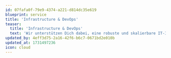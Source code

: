 ```yaml
---
id: 07fafa0f-79e9-4374-a221-d814dc35e619
blueprint: service
title: 'Infrastructure & DevOps'
teaser:
  title: 'Infrastructure & DevOps'
  text: 'Wir unterstützen Dich dabei, eine robuste und skalierbare IT-Infrastruktur zu schaffen und DevOps-Prozesse zu implementieren, die eine schnelle und zuverlässige Software-Bereitstellung ermöglichen.'
updated_by: 4eff3d75-2a16-42f6-b6c7-0671bd2e010b
updated_at: 1731497236
icon: cloud
---
```

